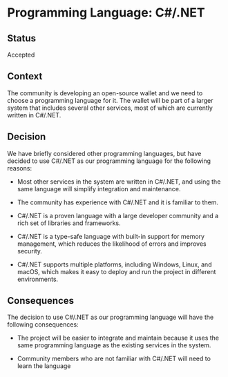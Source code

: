 # Programming Language: C#/.NET

## Status

Accepted

## Context

The community is developing an open-source wallet and we need to choose a programming language for it.
The wallet will be part of a larger system that includes several other services, most of which are currently written in C#/.NET.

## Decision

We have briefly considered other programming languages, but have decided to use C#/.NET as our programming language for the following reasons:

- Most other services in the system are written in C#/.NET, and using the same language will simplify integration and maintenance.

- The community has experience with C#/.NET and it is familiar to them.

- C#/.NET is a proven language with a large developer community and a rich set of libraries and frameworks.

- C#/.NET is a type-safe language with built-in support for memory management, which reduces the likelihood of errors and improves security.

- C#/.NET supports multiple platforms, including Windows, Linux, and macOS, which makes it easy to deploy and run the project in different environments.

## Consequences

The decision to use C#/.NET as our programming language will have the following consequences:

- The project will be easier to integrate and maintain because it uses the same programming language as the existing services in the system.

- Community members who are not familiar with C#/.NET will need to learn the language
